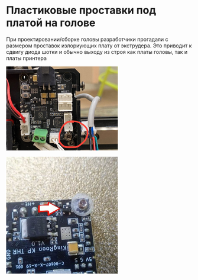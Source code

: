 # Пластиковые проставки под платой на голове

При проектировании/сборке головы разработчики прогадали с размером проставок излориующих плату от экструдера. Это приводит к сдвигу диода шотки и обычно выходу из строя как платы головы, так и платы принтера

<div style="width: 60%; height: 60%">

![Вид спереди](/img/MKS_THR_Spacers_front.png)

![Вид сзади](/img/MKS_THR_Spacers_back.png)

</div>
